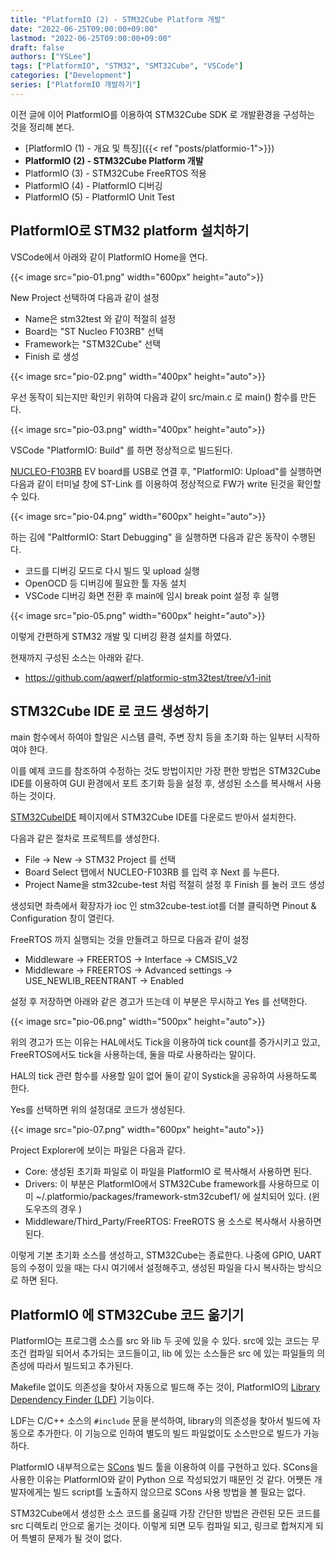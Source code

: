 ```yaml
---
title: "PlatformIO (2) - STM32Cube Platform 개발"
date: "2022-06-25T09:00:00+09:00"
lastmod: "2022-06-25T09:00:00+09:00"
draft: false
authors: ["YSLee"]
tags: ["PlatformIO", "STM32", "SMT32Cube", "VSCode"]
categories: ["Development"]
series: ["PlatformIO 개발하기"]
---
```


이전 글에 이어 PlatformIO를 이용하여 STM32Cube SDK 로 개발환경을 구성하는 것을 정리해 본다. 

- [PlatformIO (1) - 개요 및 특징]({{< ref "posts/platformio-1">}})
- **PlatformIO (2) - STM32Cube Platform 개발**
- PlatformIO (3) - STM32Cube FreeRTOS 적용
- PlatformIO (4) - PlatformIO 디버깅 
- PlatformIO (5) - PlatformIO Unit Test

## PlatformIO로 STM32 platform 설치하기

VSCode에서 아래와 같이 PlatformIO Home을 연다.

{{< image src="pio-01.png" width="600px" height="auto">}}

New Project 선택하여 다음과 같이 설정 

- Name은 stm32test 와 같이 적절히 설정 
- Board는 "ST Nucleo F103RB" 선택 
- Framework는 "STM32Cube" 선택
- Finish 로 생성

{{< image src="pio-02.png" width="400px" height="auto">}}

우선 동작이 되는지만 확인키 위하여 다음과 같이 src/main.c 로 main() 함수를 만든다. 

{{< image src="pio-03.png" width="400px" height="auto">}}

VSCode "PlatformIO: Build" 를 하면 정상적으로 빌드된다. 

[NUCLEO-F103RB](https://www.st.com/en/evaluation-tools/nucleo-f103rb.html) EV board를 USB로 연결 후, 
"PlatformIO: Upload"를 실행하면 다음과 같이 터미널 창에 ST-Link 를 이용하여 정상적으로 FW가 write 된것을 확인할 수 있다. 

{{< image src="pio-04.png" width="600px" height="auto">}}

하는 김에 "PaltformIO: Start Debugging" 을 실행하면 다음과 같은 동작이 수행된다. 
- 코드를 디버깅 모드로 다시 빌드 및 upload 실행
- OpenOCD 등 디버깅에 필요한 툴 자동 설치 
- VSCode 디버깅 화면 전환 후 main에 임시 break point 설정 후 실행

{{< image src="pio-05.png" width="600px" height="auto">}}

이렇게 간편하게 STM32 개발 및 디버깅 환경 설치를 하였다. 

현재까지 구성된 소스는 아래와 같다. 

- https://github.com/aqwerf/platformio-stm32test/tree/v1-init

## STM32Cube IDE 로 코드 생성하기

main 함수에서 하여야 할일은 시스템 클럭, 주변 장치 등을 초기화 하는 일부터 시작하여야 한다. 

이를 예제 코드를 참조하여 수정하는 것도 방법이지만 가장 편한 방법은 STM32Cube IDE를 이용하여 GUI 환경에서 포트 초기화 등을 설정 후, 
생성된 소스를 복사해서 사용하는 것이다.

[STM32CubeIDE](https://www.st.com/en/development-tools/stm32cubeide.html) 페이지에서 STM32Cube IDE를 다운로드 받아서 설치한다.

다음과 같은 절차로 프로젝트를 생성한다.

- File -> New -> STM32 Project 를 선택
- Board Select 탭에서 NUCLEO-F103RB 를 입력 후 Next 를 누른다. 
- Project Name을 stm32cube-test 처럼 적절히 설정 후 Finish 를 눌러 코드 생성

생성되면 좌측에서 확장자가 ioc 인 stm32cube-test.iot를 더블 클릭하면 Pinout & Configuration 창이 열린다. 

FreeRTOS 까지 실행되는 것을 만들려고 하므로 다음과 같이 설정 

- Middleware -> FREERTOS -> Interface -> CMSIS_V2
- Middleware -> FREERTOS -> Advanced settings -> USE_NEWLIB_REENTRANT -> Enabled

설정 후 저장하면 아래와 같은 경고가 뜨는데 이 부분은 무시하고 Yes 를 선택한다. 

{{< image src="pio-06.png" width="500px" height="auto">}}

위의 경고가 뜨는 이유는 HAL에서도 Tick을 이용하여 tick count를 증가시키고 있고, FreeRTOS에서도 tick을 사용하는데, 둘을 따로 사용하라는 말이다.

HAL의 tick 관련 함수를 사용할 일이 없어 둘이 같이 Systick을 공유하여 사용하도록 한다.

Yes를 선택하면 위의 설정대로 코드가 생성된다.

{{< image src="pio-07.png" width="600px" height="auto">}}

Project Explorer에 보이는 파일은 다음과 같다. 

- Core: 생성된 초기화 파일로 이 파일을 PlatformIO 로 복사해서 사용하면 된다. 
- Drivers: 이 부분은 PlatformIO에서 STM32Cube framework를 사용하므로 이미 ~/.platformio/packages/framework-stm32cubef1/ 에 설치되어 있다. (윈도우즈의 경우 )
- Middleware/Third_Party/FreeRTOS: FreeROTS 용 소스로 복사해서 사용하면 된다.

이렇게 기본 초기화 소스를 생성하고, STM32Cube는 종료한다.
나중에 GPIO, UART 등의 수정이 있을 때는 다시 여기에서 설정해주고, 생성된 파일을 다시 복사하는 방식으로 하면 된다.

## PlatformIO 에 STM32Cube 코드 옮기기

PlatformIO는 프로그램 소스를 src 와 lib 두 곳에 있을 수 있다. 
src에 있는 코드는 무조건 컴파일 되어서 추가되는 코드들이고, lib 에 있는 소스들은 src 에 있는 파일들의 의존성에 따라서 빌드되고 추가된다. 

Makefile 없이도 의존성을 찾아서 자동으로 빌드해 주는 것이, PlatformIO의 [Library Dependency Finder (LDF)](https://docs.platformio.org/en/stable/librarymanager/ldf.html) 기능이다.

LDF는 C/C++ 소스의 `#include` 문을 분석하여, library의 의존성을 찾아서 빌드에 자동으로 추가한다. 
이 기능으로 인하여 별도의 빌드 파일없이도 소스만으로 빌드가 가능하다. 

PlatformIO 내부적으로는 [SCons](https://scons.org/) 빌드 툴을 이용하여 이를 구현하고 있다. SCons을 사용한 이유는 PlatformIO와 같이 Python 으로 작성되었기 때문인 것 같다. 
어쨋든 개발자에게는 빌드 script를 노출하지 않으므로 SCons 사용 방법을 볼 필요는 없다.

STM32Cube에서 생성한 소스 코드를 옮길때 가장 간단한 방법은 관련된 모든 코드를 src 디렉토리 안으로 옮기는 것이다. 
이렇게 되면 모두 컴파일 되고, 링크로 합쳐지게 되어 특별히 문제가 될 것이 없다.

